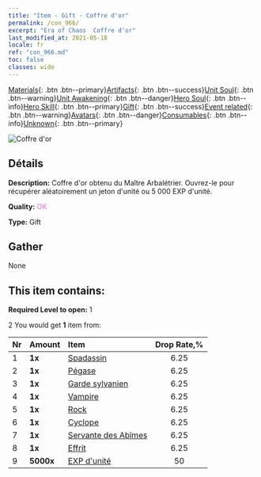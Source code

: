 ```yaml
---
title: "Item - Gift - Coffre d'or"
permalink: /con_966/
excerpt: "Era of Chaos  Coffre d'or"
last_modified_at: 2021-05-18
locale: fr
ref: "con_966.md"
toc: false
classes: wide
---
```

 [Materials](/ItemsFR/){: .btn .btn--primary}[Artifacts](/ItemsFR/Artifacts/){: .btn .btn--success}[Unit Soul](/ItemsFR/UnitSoul/){: .btn .btn--warning}[Unit Awakening](/ItemsFR/UnitAwakening/){: .btn .btn--danger}[Hero Soul](/ItemsFR/HeroSoul/){: .btn .btn--info}[Hero Skill](/ItemsFR/HeroSkill/){: .btn .btn--primary}[Gift](/ItemsFR/Gift/){: .btn .btn--success}[Event related](/ItemsFR/Events/){: .btn .btn--warning}[Avatars](/ItemsFR/Avatars/){: .btn .btn--danger}[Consumables](/ItemsFR/Consumables/){: .btn .btn--info}[Unknown](/ItemsFR/Unknown/){: .btn .btn--primary}

 ![Coffre d'or](/images/t/i_50003.png)

## Détails
 **Description:** Coffre d'or obtenu du Maître Arbalétrier. Ouvrez-le pour récupérer aléatoirement un jeton d'unité ou 5 000 EXP d'unité.

 **Quality:** <span style="color: #DA70D6">OK</span>

 **Type:** Gift

## Gather

  None

## This item contains:

 **Required Level to open:** 1

 2 You would get **1** item  from:

  | Nr | Amount |     Item    | Drop Rate,% |
  |:---|:-------|:------------|:---------:|
  | 1 |  **1x** | [Spadassin](/ItemsFR/unt_193/) | 6.25 | 
  | 2 |  **1x** | [Pégase](/ItemsFR/unt_202/) | 6.25 | 
  | 3 |  **1x** | [Garde sylvanien](/ItemsFR/unt_203/) | 6.25 | 
  | 4 |  **1x** | [Vampire](/ItemsFR/unt_211/) | 6.25 | 
  | 5 |  **1x** | [Rock](/ItemsFR/unt_221/) | 6.25 | 
  | 6 |  **1x** | [Cyclope](/ItemsFR/unt_222/) | 6.25 | 
  | 7 |  **1x** | [Servante des Abîmes](/ItemsFR/unt_230/) | 6.25 | 
  | 8 |  **1x** | [Effrit](/ItemsFR/unt_231/) | 6.25 | 
  | 9 |  **5000x** | [EXP d'unité](/ItemsFR/con_902/) | 50 | 
